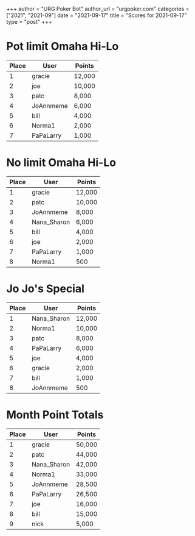 +++
author = "URG Poker Bot"
author_url = "urgpoker.com"
categories = ["2021", "2021-09"]
date = "2021-09-17"
title = "Scores for 2021-09-17"
type = "post"
+++
# Pot limit Omaha Hi-Lo

| Place | User | Points |
|-------|------|--------|
| 1 | gracie | 12,000 |
| 2 | joe | 10,000 |
| 3 | patc | 8,000 |
| 4 | JoAnnmeme | 6,000 |
| 5 | bill | 4,000 |
| 6 | Norma1 | 2,000 |
| 7 | PaPaLarry | 1,000 |

# No limit Omaha Hi-Lo

| Place | User | Points |
|-------|------|--------|
| 1 | gracie | 12,000 |
| 2 | patc | 10,000 |
| 3 | JoAnnmeme | 8,000 |
| 4 | Nana_Sharon | 6,000 |
| 5 | bill | 4,000 |
| 6 | joe | 2,000 |
| 7 | PaPaLarry | 1,000 |
| 8 | Norma1 | 500 |

# Jo Jo's Special

| Place | User | Points |
|-------|------|--------|
| 1 | Nana_Sharon | 12,000 |
| 2 | Norma1 | 10,000 |
| 3 | patc | 8,000 |
| 4 | PaPaLarry | 6,000 |
| 5 | joe | 4,000 |
| 6 | gracie | 2,000 |
| 7 | bill | 1,000 |
| 8 | JoAnnmeme | 500 |

# Month Point Totals

| Place | User | Points |
|-------|------|--------|
| 1 | gracie | 50,000 |
| 2 | patc | 44,000 |
| 3 | Nana_Sharon | 42,000 |
| 4 | Norma1 | 33,000 |
| 5 | JoAnnmeme | 28,500 |
| 6 | PaPaLarry | 26,500 |
| 7 | joe | 16,000 |
| 8 | bill | 15,000 |
| 9 | nick | 5,000 |
